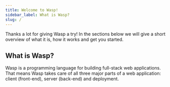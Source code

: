 ```yaml
---
title: Welcome to Wasp!
sidebar_label: What is Wasp?
slug: /
---
```


Thanks a lot for giving Wasp a try! In the sections below we will give a short overview of what it is, how
it works and get you started.

## What is Wasp?

Wasp is a programming language for building full-stack web applications. That means Wasp takes care of all three
major parts of a web application: client (front-end), server (back-end) and deployment.
